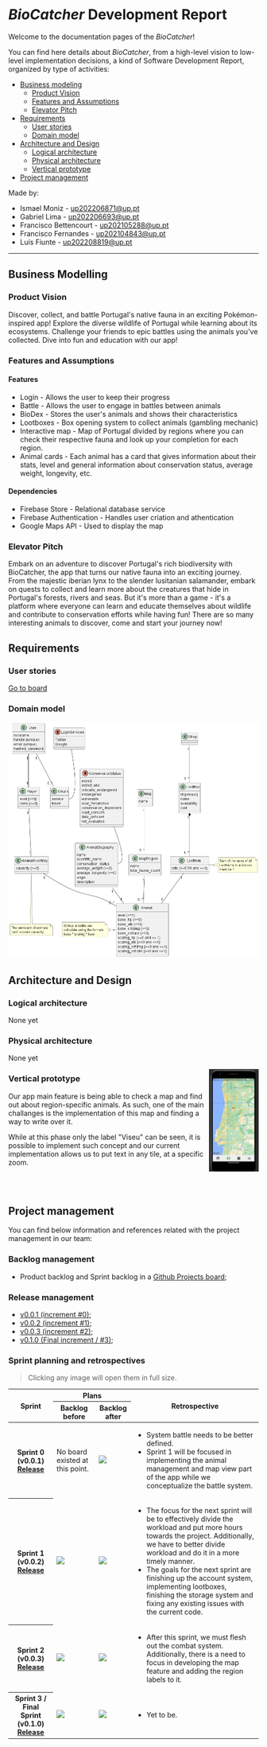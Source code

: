 <!-- Template file for README.md for LEIC-ES-2023-24 -->

# _BioCatcher_ Development Report

Welcome to the documentation pages of the _BioCatcher_!

You can find here details about _BioCatcher_, from a high-level vision to low-level implementation decisions, a kind of Software Development Report, organized by type of activities: 

* [Business modeling](#Business-Modelling) 
  * [Product Vision](#Product-Vision)
  * [Features and Assumptions](#Features-and-Assumptions)
  * [Elevator Pitch](#Elevator-pitch)
* [Requirements](#Requirements)
  * [User stories](#User-stories)
  * [Domain model](#Domain-model)
* [Architecture and Design](#Architecture-And-Design)
  * [Logical architecture](#Logical-Architecture)
  * [Physical architecture](#Physical-Architecture)
  * [Vertical prototype](#Vertical-Prototype)
* [Project management](#Project-Management)

Made by:

 - Ismael Moniz - up202206871@up.pt
 - Gabriel Lima - up202206693@up.pt
 - Francisco Bettencourt - up202105288@up.pt
 - Francisco Fernandes - up202104843@up.pt
 - Luís Fiunte - up202208819@up.pt



---
## Business Modelling

### Product Vision

Discover, collect, and battle Portugal's native fauna in an exciting Pokémon-inspired app! Explore the diverse wildlife of Portugal while learning about its ecosystems. Challenge your friends to epic battles using the animals you've collected. Dive into fun and education with our app!

### Features and Assumptions

#### Features

- Login - Allows the user to keep their progress
- Battle - Allows the user to engage in battles between animals
- BioDex - Stores the user's animals and shows their characteristics
- Lootboxes - Box opening system to collect animals (gambling mechanic)
- Interactive map - Map of Portugal divided by regions where you can check their respective fauna and look up your completion for each region.
- Animal cards - Each animal has a card that gives information about their stats, level and general information about conservation status, average weight, longevity, etc.

#### Dependencies

- Firebase Store - Relational database service
- Firebase Authentication - Handles user criation and athentication
- Google Maps API - Used to display the map


### Elevator Pitch
Embark on an adventure to discover Portugal's rich biodiversity with BioCatcher, the app that turns our native fauna into an exciting journey. From the majestic iberian lynx to the slender lusitanian salamander, embark on quests to collect  and learn more about the creatures that hide in Portugal's forests, rivers and seas. But it's more than a game - it's a platform where everyone can learn and educate themselves about wildlife and contribute to conservation efforts while having fun! There are so many interesting animals to discover, come and start your journey now!


## Requirements

### User stories

[Go to board](https://github.com/orgs/FEUP-LEIC-ES-2023-24/projects/4/)

### Domain model

 <p align="center" justify="center">
  <img src="./docs/DomainModel.png"/>
</p>


## Architecture and Design

### Logical architecture

None yet

### Physical architecture

None yet

<p align="center" justify="center">
  <img src="./docs/vertical_proto.png" align="right" width="100px"/>
</p>

### Vertical prototype

Our app main feature is being able to check a map and find out about region-specific animals.
As such, one of the main challanges is the implementation of this map and finding a way to write over it.

While at this phase only the label "Viseu" can be seen, it is possible to implement such concept and our current implementation allows us to put text in any tile, at a specific zoom.

<br>
<br>

## Project management
You can find below information and references related with the project management in our team: 

### Backlog management
- Product backlog and Sprint backlog in a [Github Projects board](https://github.com/orgs/FEUP-LEIC-ES-2023-24/projects/64);
### Release management
- [v0.0.1 (increment #0)](https://github.com/FEUP-LEIC-ES-2023-24/2LEIC05T4/releases/tag/v0.0.1);
- [v0.0.2 (increment #1)](https://github.com/FEUP-LEIC-ES-2023-24/2LEIC05T4/releases/tag/v0.0.2);
- [v0.0.3 (increment #2)](https://github.com/FEUP-LEIC-ES-2023-24/2LEIC05T4/releases/tag/v0.0.3);
- [v0.1.0 (Final increment / #3)](https://github.com/FEUP-LEIC-ES-2023-24/2LEIC05T4/releases/tag/v0.1.0);

### Sprint planning and retrospectives
> Clicking any image will open them in full size.
<table>
 <thead>
  <tr>
   <th rowspan=2>Sprint</th>
   <th colspan=2>Plans</th>
   <th rowspan=2>Retrospective</th>
  </tr>
  <tr>
   <th>Backlog before</th>
   <th>Backlog after</th>
  </tr>
 </thead>
 <tbody>
  <tr>
   <th>
    Sprint 0 (v0.0.1)
    <br>
    <a href="https://github.com/FEUP-LEIC-ES-2023-24/2LEIC05T4/releases/tag/v0.0.1">Release</a>
   </th>
   <td>No board existed at this point.</td>
   <td>
    <img src="https://github.com/FEUP-LEIC-ES-2023-24/2LEIC05T4/assets/44784408/1f92abe5-eada-4a15-a945-b969f4e0eaf7">
   </td>
   <td>
    <ul>
     <li>System battle needs to be better defined.</li>
     <li>Sprint 1 will be focused in implementing the animal management and map view part of the app while we conceptualize the battle system.</li>
    </ul>
   </td>
  </tr>
  <tr>
   <th>
    Sprint 1 (v0.0.2)
    <br>
    <a href="https://github.com/FEUP-LEIC-ES-2023-24/2LEIC05T4/releases/tag/v0.0.2">Release</a>
   </th>
   <td>
    <img src="https://github.com/FEUP-LEIC-ES-2023-24/2LEIC05T4/assets/44784408/dca4f5ea-cd36-494f-bfd0-3fbdb54af8f1">
   </td>
   <td><img src="https://github.com/FEUP-LEIC-ES-2023-24/2LEIC05T4/assets/44784408/4460539c-954e-4339-9863-c02c4618ffb2">
   </td>
   <td>
    <ul>
     <li>
      The focus for the next sprint will be to effectively divide the workload and put more hours towards the project.
      Additionally, we have to better divide workload and do it in a more timely manner.
     </li>
     <li>The goals for the next sprint are finishing up the account system, implementing lootboxes, finishing the storage system and fixing any existing issues with the current code.</li>
    </ul>
   </td>
  </tr>
  <tr>
   <th>
    Sprint 2 (v0.0.3)
    <br>
    <a href="https://github.com/FEUP-LEIC-ES-2023-24/2LEIC05T4/releases/tag/v0.0.3">Release</a>
   </th>
   <td>
    <img src="https://github.com/FEUP-LEIC-ES-2023-24/2LEIC05T4/assets/44784408/913bf19d-8c59-4868-a629-61fd255d42d3">
   </td>
   <td>
    <img src="https://github.com/FEUP-LEIC-ES-2023-24/2LEIC05T4/assets/44784408/8a3be9df-d287-4092-b733-21b72bc05dc6">
   </td>
   <td>
    <ul>
     <li>After this sprint, we must flesh out the combat system. Additionally, there is a need to focus in developing the map feature and adding the region labels to it.</li>
    </ul>
   </td>
  </tr>
  <tr>
   <th>
    Sprint 3 / Final Sprint (v0.1.0)
    <a href="https://github.com/FEUP-LEIC-ES-2023-24/2LEIC05T4/releases/tag/v0.1.0">Release</a>
   </th>
   <td>
    <img src="https://github.com/FEUP-LEIC-ES-2023-24/2LEIC05T4/assets/44784408/20ab85ff-f2dc-438c-92d9-f1067fafc3ba">
   </td>
   <td>
    <img src="https://github.com/FEUP-LEIC-ES-2023-24/2LEIC05T4/assets/44784408/bcc995df-52d5-4cca-97de-3b771c93edae">
   </td>
   <td>
    <ul>
     <li>Yet to be.</li>
    </ul>
   </td>
  </tr>
 </tbody>
</table>
